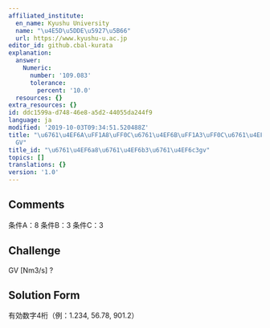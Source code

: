 ```yaml
---
affiliated_institute:
  en_name: Kyushu University
  name: "\u4E5D\u5DDE\u5927\u5B66"
  url: https://www.kyushu-u.ac.jp
editor_id: github.cbal-kurata
explanation:
  answer:
    Numeric:
      number: '109.083'
      tolerance:
        percent: '10.0'
  resources: {}
extra_resources: {}
id: ddc1599a-d748-46e8-a5d2-44055da244f9
language: ja
modified: '2019-10-03T09:34:51.520488Z'
title: "\u6761\u4EF6A\uFF1A8\uFF0C\u6761\u4EF6B\uFF1A3\uFF0C\u6761\u4EF6C\uFF1A3\uFF0C\
  GV"
title_id: "\u6761\u4EF6a8\u6761\u4EF6b3\u6761\u4EF6c3gv"
topics: []
translations: {}
version: '1.0'
---
```


## Comments
条件A：8
条件B：3
条件C：3

## Challenge
GV [Nm3/s] ?

## Solution Form
有効数字4桁（例：1.234,  56.78,  901.2）





